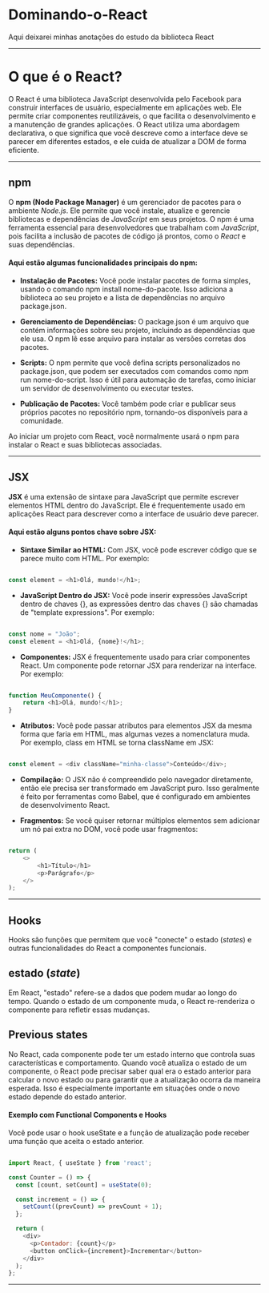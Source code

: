 # Dominando-o-React
Aqui deixarei minhas anotações do estudo da biblioteca React

---

# O que é o React?

O React é uma biblioteca JavaScript desenvolvida pelo Facebook para construir interfaces de usuário, especialmente em aplicações web. Ele permite criar componentes reutilizáveis, o que facilita o desenvolvimento e a manutenção de grandes aplicações. O React utiliza uma abordagem declarativa, o que significa que você descreve como a interface deve se parecer em diferentes estados, e ele cuida de atualizar a DOM de forma eficiente.

---

## npm

O **npm (Node Package Manager)** é um gerenciador de pacotes para o ambiente *Node.js*. Ele permite que você instale, atualize e gerencie bibliotecas e dependências de *JavaScript* em seus projetos. O npm é uma ferramenta essencial para desenvolvedores que trabalham com *JavaScript*, pois facilita a inclusão de pacotes de código já prontos, como o *React* e suas dependências.

#### Aqui estão algumas funcionalidades principais do npm:

- **Instalação de Pacotes:** Você pode instalar pacotes de forma simples, usando o comando npm install nome-do-pacote. Isso adiciona a biblioteca ao seu projeto e a lista de dependências no arquivo package.json.

- **Gerenciamento de Dependências:** O package.json é um arquivo que contém informações sobre seu projeto, incluindo as dependências que ele usa. O npm lê esse arquivo para instalar as versões corretas dos pacotes.

- **Scripts:** O npm permite que você defina scripts personalizados no package.json, que podem ser executados com comandos como npm run nome-do-script. Isso é útil para automação de tarefas, como iniciar um servidor de desenvolvimento ou executar testes.

- **Publicação de Pacotes:** Você também pode criar e publicar seus próprios pacotes no repositório npm, tornando-os disponíveis para a comunidade.

Ao iniciar um projeto com React, você normalmente usará o npm para instalar o React e suas bibliotecas associadas.

---

## JSX

**JSX** é uma extensão de sintaxe para JavaScript que permite escrever elementos HTML dentro do JavaScript. Ele é frequentemente usado em aplicações React para descrever como a interface de usuário deve parecer.

#### Aqui estão alguns pontos chave sobre JSX:

- **Sintaxe Similar ao HTML:** Com JSX, você pode escrever código que se parece muito com HTML. Por exemplo:

```javascript

const element = <h1>Olá, mundo!</h1>;

```
- **JavaScript Dentro do JSX:** Você pode inserir expressões JavaScript dentro de chaves {}, as expressões dentro das chaves {} são chamadas de "template expressions". Por exemplo:

```javascript

const nome = "João";
const element = <h1>Olá, {nome}!</h1>;

```

- **Componentes:** JSX é frequentemente usado para criar componentes React. Um componente pode retornar JSX para renderizar na interface. Por exemplo:

```javascript

function MeuComponente() {
    return <h1>Olá, mundo!</h1>;
}

```

- **Atributos:** Você pode passar atributos para elementos JSX da mesma forma que faria em HTML, mas algumas vezes a nomenclatura muda. Por exemplo, class em HTML se torna className em JSX:

```javascript

const element = <div className="minha-classe">Conteúdo</div>;

```

- **Compilação:** O JSX não é compreendido pelo navegador diretamente, então ele precisa ser transformado em JavaScript puro. Isso geralmente é feito por ferramentas como Babel, que é configurado em ambientes de desenvolvimento React.

- **Fragmentos:** Se você quiser retornar múltiplos elementos sem adicionar um nó pai extra no DOM, você pode usar fragmentos:

```javascript

return (
    <>
        <h1>Título</h1>
        <p>Parágrafo</p>
    </>
);

```

---

## Hooks

Hooks são funções que permitem que você "conecte" o estado (*states*) e outras funcionalidades do React a componentes funcionais.

## estado (*state*)

Em React, "estado" refere-se a dados que podem mudar ao longo do tempo. Quando o estado de um componente muda, o React re-renderiza o componente para refletir essas mudanças.

## Previous states

No React, cada componente pode ter um estado interno que controla suas características e comportamento. Quando você atualiza o estado de um componente, o React pode precisar saber qual era o estado anterior para calcular o novo estado ou para garantir que a atualização ocorra da maneira esperada. Isso é especialmente importante em situações onde o novo estado depende do estado anterior.

#### Exemplo com Functional Components e Hooks

Você pode usar o hook useState e a função de atualização pode receber uma função que aceita o estado anterior.

```javascript

import React, { useState } from 'react';

const Counter = () => {
  const [count, setCount] = useState(0);

  const increment = () => {
    setCount((prevCount) => prevCount + 1);
  };

  return (
    <div>
      <p>Contador: {count}</p>
      <button onClick={increment}>Incrementar</button>
    </div>
  );
};

```

---
